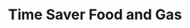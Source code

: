 ---
title: "Time Saver Food and Gas"
url: /tallahassee/time-saver-food-and-gas/
shop: convenience
---